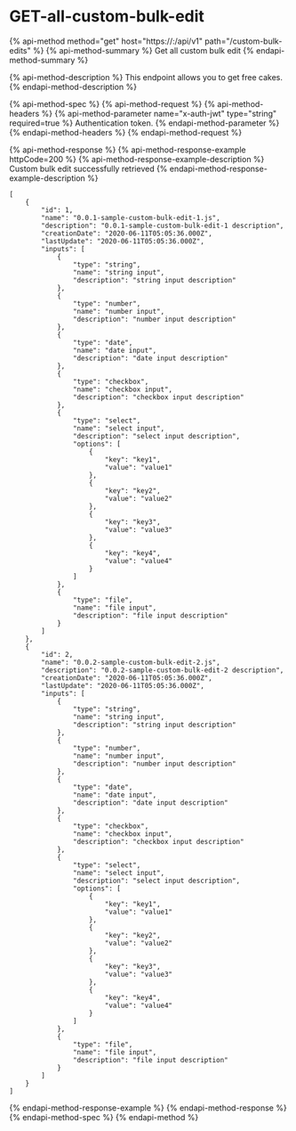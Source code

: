 # GET-all-custom-bulk-edit

{% api-method method="get" host="https://<host>:<port>/api/v1" path="/custom-bulk-edits" %}
{% api-method-summary %}
Get all custom bulk edit
{% endapi-method-summary %}

{% api-method-description %}
This endpoint allows you to get free cakes.
{% endapi-method-description %}

{% api-method-spec %}
{% api-method-request %}
{% api-method-headers %}
{% api-method-parameter name="x-auth-jwt" type="string" required=true %}
Authentication token.
{% endapi-method-parameter %}
{% endapi-method-headers %}
{% endapi-method-request %}

{% api-method-response %}
{% api-method-response-example httpCode=200 %}
{% api-method-response-example-description %}
Custom bulk edit successfully retrieved
{% endapi-method-response-example-description %}

```
[
    {
        "id": 1,
        "name": "0.0.1-sample-custom-bulk-edit-1.js",
        "description": "0.0.1-sample-custom-bulk-edit-1 description",
        "creationDate": "2020-06-11T05:05:36.000Z",
        "lastUpdate": "2020-06-11T05:05:36.000Z",
        "inputs": [
            {
                "type": "string",
                "name": "string input",
                "description": "string input description"
            },
            {
                "type": "number",
                "name": "number input",
                "description": "number input description"
            },
            {
                "type": "date",
                "name": "date input",
                "description": "date input description"
            },
            {
                "type": "checkbox",
                "name": "checkbox input",
                "description": "checkbox input description"
            },
            {
                "type": "select",
                "name": "select input",
                "description": "select input description",
                "options": [
                    {
                        "key": "key1",
                        "value": "value1"
                    },
                    {
                        "key": "key2",
                        "value": "value2"
                    },
                    {
                        "key": "key3",
                        "value": "value3"
                    },
                    {
                        "key": "key4",
                        "value": "value4"
                    }
                ]
            },
            {
                "type": "file",
                "name": "file input",
                "description": "file input description"
            }
        ]
    },
    {
        "id": 2,
        "name": "0.0.2-sample-custom-bulk-edit-2.js",
        "description": "0.0.2-sample-custom-bulk-edit-2 description",
        "creationDate": "2020-06-11T05:05:36.000Z",
        "lastUpdate": "2020-06-11T05:05:36.000Z",
        "inputs": [
            {
                "type": "string",
                "name": "string input",
                "description": "string input description"
            },
            {
                "type": "number",
                "name": "number input",
                "description": "number input description"
            },
            {
                "type": "date",
                "name": "date input",
                "description": "date input description"
            },
            {
                "type": "checkbox",
                "name": "checkbox input",
                "description": "checkbox input description"
            },
            {
                "type": "select",
                "name": "select input",
                "description": "select input description",
                "options": [
                    {
                        "key": "key1",
                        "value": "value1"
                    },
                    {
                        "key": "key2",
                        "value": "value2"
                    },
                    {
                        "key": "key3",
                        "value": "value3"
                    },
                    {
                        "key": "key4",
                        "value": "value4"
                    }
                ]
            },
            {
                "type": "file",
                "name": "file input",
                "description": "file input description"
            }
        ]
    }
]
```
{% endapi-method-response-example %}
{% endapi-method-response %}
{% endapi-method-spec %}
{% endapi-method %}




